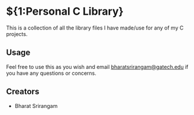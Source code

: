 # ${1:Personal C Library}
This is a collection of all the library files I have made/use for any of my C projects.

## Usage
Feel free to use this as you wish and email bharatsrirangam@gatech.edu if you have any questions or concerns. 

## Creators
- Bharat Srirangam

